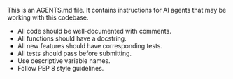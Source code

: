 This is an AGENTS.md file. It contains instructions for AI agents that may be working with this codebase.

- All code should be well-documented with comments.
- All functions should have a docstring.
- All new features should have corresponding tests.
- All tests should pass before submitting.
- Use descriptive variable names.
- Follow PEP 8 style guidelines.
